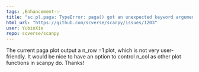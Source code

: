 ```yaml
---
tags: ,Enhancement-✨
title: "sc.pl.paga: TypeError: paga() got an unexpected keyword argument 'ncols'"
html_url: "https://github.com/scverse/scanpy/issues/1203"
user: YubinXie
repo: scverse/scanpy
---
```


The current paga plot output a n_row =1 plot, which is not very user-friendly. It would be nice to have an option to control n_col as other plot functions in scanpy do. Thanks!